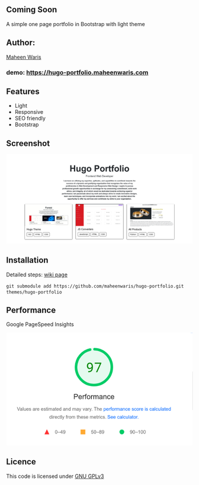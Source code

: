 ## Coming Soon

A simple one page portfolio in Bootstrap with light theme

## Author:

[Maheen Waris](https://maheenwaris.com)

### demo: https://hugo-portfolio.maheenwaris.com

## Features

- Light
- Responsive
- SEO friendly
- Bootstrap

## Screenshot

![Screenshot of the demo site](https://raw.githubusercontent.com/maheenwaris/hugo-portfolio/main/images/screenshot.png)

## Installation

Detailed steps: [wiki page](https://github.com/maheenwaris/hugo-portfolio/blob/main/wiki.md)

```git
git submodule add https://github.com/maheenwaris/hugo-portfolio.git themes/hugo-portfolio
```

## Performance

Google PageSpeed Insights

![Screenshot of the result](https://raw.githubusercontent.com/maheenwaris/hugo-portfolio/main/images/pagespeed.png)

## Licence

This code is licensed under [GNU GPLv3](https://github.com/maheenwaris/hugo-portfolio/blob/main/LICENCE)
